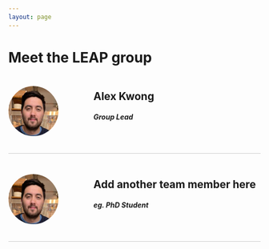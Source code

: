```yaml
---
layout: page
---
```


# Meet the LEAP group

<div class="team-container">
  <div class="team-row">
    <div class="team-image">
      <img src="/assets/images/alex_kwong.png" alt="Member 1">
    </div>
    <div class="team-info">
      <h2>Alex Kwong</h2>
      <h5>Group Lead</h5>
      <p><a href="/people/alex_kwong" class="fas fa-info-circle fa-2x has-text-dark" ></a>&nbsp;&nbsp;
      	<a href="https://twitter.com/asfkwong" class="fab fa-twitter fa-2x has-text-dark" ></a>&nbsp;&nbsp;
      	<a href="https://github.com/kwongsiufung" class="fab fa-github fa-2x has-text-dark" > </a>&nbsp;&nbsp;
      	<a href="https://scholar.google.com/citations?user=F-sGJEIAAAAJ&hl=en" class="fas fa-book fa-2x has-text-dark" ></a>&nbsp;&nbsp;
      	<a href="https://uk.linkedin.com/in/jan-verburg-016447107" class="fab fa-linkedin-in fa-2x has-text-dark" ></a>&nbsp;&nbsp;
      	<a href="https://www.ed.ac.uk/profile/dr-alex-kwong" class="fas fa-globe fa-2x has-text-dark"></a>
      </p>
    </div>
  </div>
  
  <div class="team-row">
    <div class="team-image">
      <img src="/assets/images/alex_kwong.png" alt="Member 2">
    </div>
    <div class="team-info">
      <h2>Add another team member here</h2>
      <h5>eg. PhD Student</h5>
      <p><a href="/people/alex_kwong" class="fas fa-info-circle fa-2x has-text-dark" ></a>&nbsp;&nbsp;
      	<a href="https://twitter.com/asfkwong" class="fab fa-twitter fa-2x has-text-dark" ></a>&nbsp;&nbsp;
      	<a href="https://github.com/kwongsiufung" class="fab fa-github fa-2x has-text-dark" > </a>&nbsp;&nbsp;
      	<a href="https://scholar.google.com/citations?user=F-sGJEIAAAAJ&hl=en" class="fas fa-book fa-2x has-text-dark" ></a>&nbsp;&nbsp;
      	<a href="https://uk.linkedin.com/in/jan-verburg-016447107" class="fab fa-linkedin-in fa-2x has-text-dark" ></a>&nbsp;&nbsp;
      	<a href="https://www.ed.ac.uk/profile/dr-alex-kwong" class="fas fa-globe fa-2x has-text-dark"></a>
      </p>
    </div>
  </div>
  
</div>

<style>
.team-container {
  display: flex;
  flex-direction: column;
}

.team-row {
  display: flex;
  align-items: center;
  margin-bottom: 20px;
  border-bottom: 1px solid #ccc;
  padding-bottom: 10px;
}

.team-image {
  flex: 0 0 150px;
  padding-right: 20px;
}

.team-image img {
  border-radius: 50%;
  width: 100px;
  height: 100px;
}

.team-info {
  flex: 1;
}
</style>